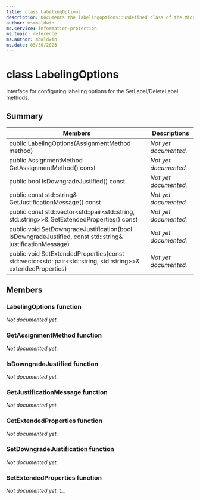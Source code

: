 ```yaml
---
title: class LabelingOptions 
description: Documents the labelingoptions::undefined class of the Microsoft Information Protection (MIP) SDK.
author: msmbaldwin
ms.service: information-protection
ms.topic: reference
ms.author: mbaldwin
ms.date: 03/30/2023
---
```


# class LabelingOptions 
Interface for configuring labeling options for the SetLabel/DeleteLabel methods.
  
## Summary
 Members                        | Descriptions                                
--------------------------------|---------------------------------------------
public LabelingOptions(AssignmentMethod method)  | _Not yet documented._
public AssignmentMethod GetAssignmentMethod() const  | _Not yet documented._
public bool IsDowngradeJustified() const  | _Not yet documented._
public const std::string& GetJustificationMessage() const  | _Not yet documented._
public const std::vector&lt;std::pair&lt;std::string, std::string&gt;&gt;& GetExtendedProperties() const  | _Not yet documented._
public void SetDowngradeJustification(bool isDowngradeJustified, const std::string& justificationMessage)  | _Not yet documented._
public void SetExtendedProperties(const std::vector&lt;std::pair&lt;std::string, std::string&gt;&gt;& extendedProperties)  | _Not yet documented._
  
## Members
  
### LabelingOptions function
_Not documented yet._

  
### GetAssignmentMethod function
_Not documented yet._

  
### IsDowngradeJustified function
_Not documented yet._

  
### GetJustificationMessage function
_Not documented yet._

  
### GetExtendedProperties function
_Not documented yet._

  
### SetDowngradeJustification function
_Not documented yet._

  
### SetExtendedProperties function
_Not documented yet._
t._
